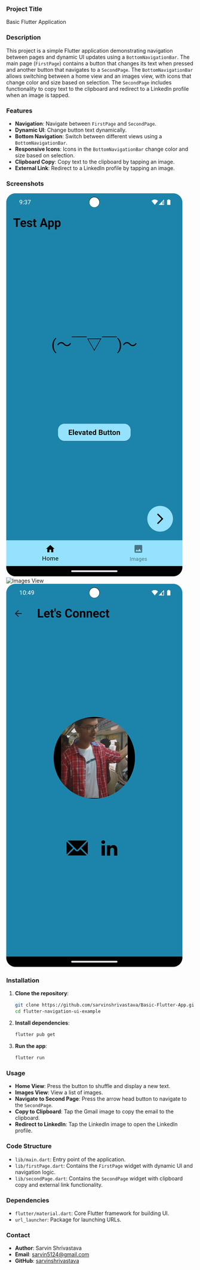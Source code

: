 ### Project Title

Basic Flutter Application

### Description

This project is a simple Flutter application demonstrating navigation between pages and dynamic UI updates using a `BottomNavigationBar`. The main page (`FirstPage`) contains a button that changes its text when pressed and another button that navigates to a `SecondPage`. The `BottomNavigationBar` allows switching between a home view and an images view, with icons that change color and size based on selection. The `SecondPage` includes functionality to copy text to the clipboard and redirect to a LinkedIn profile when an image is tapped.

### Features

- **Navigation**: Navigate between `FirstPage` and `SecondPage`.
- **Dynamic UI**: Change button text dynamically.
- **Bottom Navigation**: Switch between different views using a `BottomNavigationBar`.
- **Responsive Icons**: Icons in the `BottomNavigationBar` change color and size based on selection.
- **Clipboard Copy**: Copy text to the clipboard by tapping an image.
- **External Link**: Redirect to a LinkedIn profile by tapping an image.

### Screenshots

![Home View](screenshots/home_view.png)
![Images View](screenshots/images_view.png)
![Second Page](screenshots/second_page.png)

### Installation

1. **Clone the repository**:
    ```sh
    git clone https://github.com/sarvinshrivastava/Basic-Flutter-App.git
    cd flutter-navigation-ui-example
    ```

2. **Install dependencies**:
    ```sh
    flutter pub get
    ```

3. **Run the app**:
    ```sh
    flutter run
    ```

### Usage

- **Home View**: Press the button to shuffle and display a new text.
- **Images View**: View a list of images.
- **Navigate to Second Page**: Press the arrow head button to navigate to the `SecondPage`.
- **Copy to Clipboard**: Tap the Gmail image to copy the email to the clipboard.
- **Redirect to LinkedIn**: Tap the LinkedIn image to open the LinkedIn profile.

### Code Structure

- `lib/main.dart`: Entry point of the application.
- `lib/firstPage.dart`: Contains the `FirstPage` widget with dynamic UI and navigation logic.
- `lib/secondPage.dart`: Contains the `SecondPage` widget with clipboard copy and external link functionality.

### Dependencies

- `flutter/material.dart`: Core Flutter framework for building UI.
- `url_launcher`: Package for launching URLs.

### Contact

- **Author**: Sarvin Shrivastava
- **Email**: sarvin5124@gmail.com
- **GitHub**: [sarvinshrivastava](https://github.com/sarvinshrivastava)
